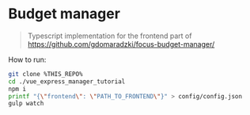 # Budget manager
> Typescript implementation for the frontend part of https://github.com/gdomaradzki/focus-budget-manager/

How to run:

```sh
git clone %THIS_REPO%
cd ./vue_express_manager_tutorial
npm i
printf "{\"frontend\": \"PATH_TO_FRONTEND\"}" > config/config.json
gulp watch
```

